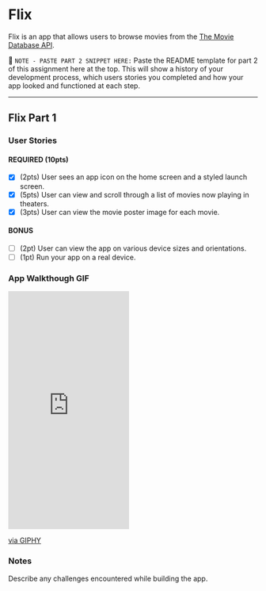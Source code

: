 # Flix

Flix is an app that allows users to browse movies from the [The Movie Database API](http://docs.themoviedb.apiary.io/#).

📝 `NOTE - PASTE PART 2 SNIPPET HERE:` Paste the README template for part 2 of this assignment here at the top. This will show a history of your development process, which users stories you completed and how your app looked and functioned at each step.

---

## Flix Part 1

### User Stories


#### REQUIRED (10pts)
- [x] (2pts) User sees an app icon on the home screen and a styled launch screen.
-  [x] (5pts) User can view and scroll through a list of movies now playing in theaters.
- [x] (3pts) User can view the movie poster image for each movie.

#### BONUS
- [ ] (2pt) User can view the app on various device sizes and orientations.
- [ ] (1pt) Run your app on a real device.

### App Walkthough GIF


<iframe src="https://giphy.com/embed/jpKd4nJw8wzQFNmyvW" width="244" height="480" frameBorder="0" class="giphy-embed" allowFullScreen></iframe><p><a href="https://giphy.com/gifs/jpKd4nJw8wzQFNmyvW">via GIPHY</a></p>

### Notes
Describe any challenges encountered while building the app.
